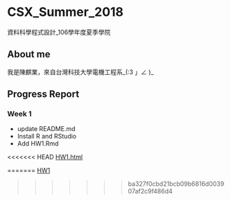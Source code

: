 # CSX_Summer_2018
資料科學程式設計_106學年度夏季學院

## About me
我是陳麒業，來自台灣科技大學電機工程系_(:3 」∠ )_

## Progress Report
### Week 1
* update README.md
* Install R and RStudio
* Add HW1.Rmd

<<<<<<< HEAD
[HW1.html](https://gsus4.github.io/CSX_Summer_2018/Week_1/HW1.html)

=======
[HW1](https://gsus4.github.io/CSX_Summer_2018/Week_1/HW1.html)
>>>>>>> ba327f0cbd21bcb09b6816d003907af2c9f486d4
